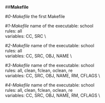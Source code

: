 ##**Makefile**

#*0-Makefile*
  the first Makefile

#*1-Makefile*
  name of the executable: school \
  rules: all \
  variables: CC, SRC \

#*2-Makefile*
  name of the executable: school \
  rules: all \
  variables: CC, SRC, OBJ, NAME \

#*3-Makefile*
  name of the executable: school \
  rules: all, clean, fclean, oclean, re \
  variables: CC, SRC, OBJ, NAME, RM, CFLAGS \

#*4-Makefile*
  name of the executable: school \
  rules: all, clean, fclean, oclean, re \
  variables: CC, SRC, OBJ, NAME, RM, CFLAGS \

